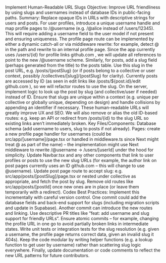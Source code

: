 Implement Human-Readable URL Slugs
Objective: Improve URL friendliness by using slugs and usernames instead of database IDs in public-facing paths.
Summary: Replace opaque IDs in URLs with descriptive strings for users and posts. For user profiles, introduce a unique username handle and map profile pages to /@username (e.g. /@alice instead of /users/12345). This will require adding a username field to the user model if not present and ensuring uniqueness. The profile page route can be implemented by either a dynamic catch-all or via middleware rewrite: for example, detect @ in the path and rewrite to an internal profile page. Since the app currently uses /users/{id} for profile links
github.com
, we will update all references to point to the new /@username scheme. Similarly, for posts, add a slug field (perhaps generated from the title) to the posts table. Use this slug in the post URL, e.g. /posts/{postSlug} (or if posts belong to a collective or user context, possibly /collectives/[slug]/{postSlug} for clarity). Currently posts are accessed by ID (as seen in edit links like /posts/${post.id}/edit
github.com
), so we will refactor routes to use the slug. On the server, implement logic to look up the post by slug (and collective/user if needed) instead of ID. Ensure that slugs are unique within a context (e.g. unique per collective or globally unique, depending on design) and handle collisions by appending an identifier if necessary. These human-readable URLs will greatly improve UX and SEO. We will also remove or alias the old ID-based routes: e.g. keep an API or redirect from /posts/{id} to the slug URL so existing links aren’t immediately broken.
Key Files/Components: Database schema (add username to users, slug to posts if not already). Pages: create a new profile page handler for usernames (could be src/app/[username]/page.tsx or handled in middleware.ts since Next might treat @ as part of the name) – the implementation might use Next middleware to rewrite /@username -> /users/[userId] under the hood for simplicity. Update Navbar.tsx and any other components that link to user profiles or posts to use the new slug URLs (for example, the author link on post pages currently uses an ID
github.com
 – this will change to use @username). Update post page route to accept slug: e.g. src/app/posts/[postSlug]/page.tsx or nested under collective as appropriate, and fetch the post by slug. Remove old routes like src/app/posts/[postId] once new ones are in place (or leave them temporarily with a redirect).
Codex Best Practices: Implement this incrementally with careful version control. One commit could add the database fields and back-end support for slugs (including migration scripts and update in Supabase). Another commit can introduce the new routes and linking. Use descriptive PR titles like “feat: add username and slug support for friendly URLs”. Ensure atomic commits – for example, changing the profile URL in one go to avoid partially broken links in intermediate states. Write unit tests or integration tests for the slug resolution (e.g. given a username, the profile page returns correct data, given an invalid slug it 404s). Keep the code modular by writing helper functions (e.g. a lookup function to get user by username) rather than scattering slug logic everywhere. Finally, update documentation or code comments to reflect the new URL patterns for future contributors.
